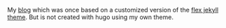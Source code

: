 My [blog](https://github.com/jubalh/blog) which was once based on a customized version of the [flex jekyll theme](https://github.com/the-development/flex).
But is not created with hugo using my own theme.
